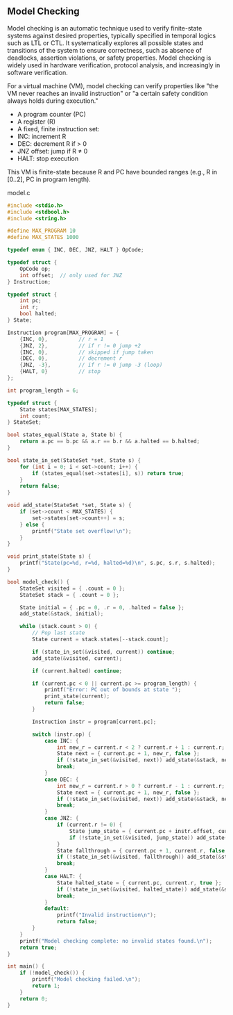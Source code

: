 
## Model Checking

Model checking is an automatic technique used to verify finite-state systems against desired properties, typically specified in temporal logics such as LTL or CTL. It systematically explores all possible states and transitions of the system to ensure correctness, such as absence of deadlocks, assertion violations, or safety properties. Model checking is widely used in hardware verification, protocol analysis, and increasingly in software verification.

For a virtual machine (VM), model checking can verify properties like "the VM never reaches an invalid instruction" or "a certain safety condition always holds during execution."


- A program counter (PC)
- A register (R)
- A fixed, finite instruction set:
- INC: increment R
- DEC: decrement R if > 0
- JNZ offset: jump if R ≠ 0
- HALT: stop execution

This VM is finite-state because R and PC have bounded ranges (e.g., R in [0..2], PC in program length).

model.c

```c
#include <stdio.h>
#include <stdbool.h>
#include <string.h>

#define MAX_PROGRAM 10
#define MAX_STATES 1000

typedef enum { INC, DEC, JNZ, HALT } OpCode;

typedef struct {
    OpCode op;
    int offset;  // only used for JNZ
} Instruction;

typedef struct {
    int pc;
    int r;
    bool halted;
} State;

Instruction program[MAX_PROGRAM] = {
    {INC, 0},          // r = 1
    {JNZ, 2},          // if r != 0 jump +2
    {INC, 0},          // skipped if jump taken
    {DEC, 0},          // decrement r
    {JNZ, -3},         // if r != 0 jump -3 (loop)
    {HALT, 0}          // stop
};

int program_length = 6;

typedef struct {
    State states[MAX_STATES];
    int count;
} StateSet;

bool states_equal(State a, State b) {
    return a.pc == b.pc && a.r == b.r && a.halted == b.halted;
}

bool state_in_set(StateSet *set, State s) {
    for (int i = 0; i < set->count; i++) {
        if (states_equal(set->states[i], s)) return true;
    }
    return false;
}

void add_state(StateSet *set, State s) {
    if (set->count < MAX_STATES) {
        set->states[set->count++] = s;
    } else {
        printf("State set overflow!\n");
    }
}

void print_state(State s) {
    printf("State(pc=%d, r=%d, halted=%d)\n", s.pc, s.r, s.halted);
}

bool model_check() {
    StateSet visited = { .count = 0 };
    StateSet stack = { .count = 0 };

    State initial = { .pc = 0, .r = 0, .halted = false };
    add_state(&stack, initial);

    while (stack.count > 0) {
        // Pop last state
        State current = stack.states[--stack.count];

        if (state_in_set(&visited, current)) continue;
        add_state(&visited, current);

        if (current.halted) continue;

        if (current.pc < 0 || current.pc >= program_length) {
            printf("Error: PC out of bounds at state ");
            print_state(current);
            return false;
        }

        Instruction instr = program[current.pc];

        switch (instr.op) {
            case INC: {
                int new_r = current.r < 2 ? current.r + 1 : current.r;
                State next = { current.pc + 1, new_r, false };
                if (!state_in_set(&visited, next)) add_state(&stack, next);
                break;
            }
            case DEC: {
                int new_r = current.r > 0 ? current.r - 1 : current.r;
                State next = { current.pc + 1, new_r, false };
                if (!state_in_set(&visited, next)) add_state(&stack, next);
                break;
            }
            case JNZ: {
                if (current.r != 0) {
                    State jump_state = { current.pc + instr.offset, current.r, false };
                    if (!state_in_set(&visited, jump_state)) add_state(&stack, jump_state);
                }
                State fallthrough = { current.pc + 1, current.r, false };
                if (!state_in_set(&visited, fallthrough)) add_state(&stack, fallthrough);
                break;
            }
            case HALT: {
                State halted_state = { current.pc, current.r, true };
                if (!state_in_set(&visited, halted_state)) add_state(&stack, halted_state);
                break;
            }
            default:
                printf("Invalid instruction\n");
                return false;
        }
    }
    printf("Model checking complete: no invalid states found.\n");
    return true;
}

int main() {
    if (!model_check()) {
        printf("Model checking failed.\n");
        return 1;
    }
    return 0;
}
```

